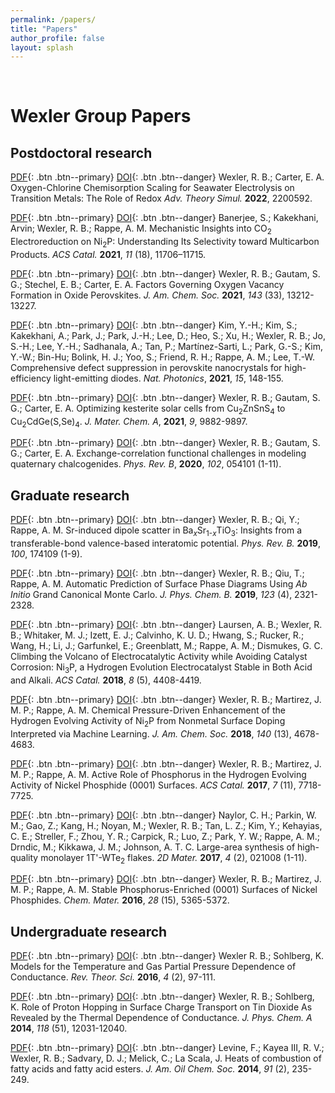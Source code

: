 ```yaml
---
permalink: /papers/
title: "Papers"
author_profile: false
layout: splash
---
```


<br>

# Wexler Group Papers

## Postdoctoral research

[PDF](../assets/papers/Wexler2022p2200592.pdf){: .btn .btn--primary}
[DOI](https://doi.org/10.1002/adts.202200592){: .btn .btn--danger}
Wexler, R. B.; Carter, E. A.
Oxygen-Chlorine Chemisorption Scaling for Seawater Electrolysis on Transition Metals: The Role of Redox
*Adv. Theory Simul.* **2022**, 2200592.

[PDF](../assets/papers/Banerjee2021p11706.pdf){: .btn .btn--primary}
[DOI](https://doi.org/10.1021/acscatal.1c03639){: .btn .btn--danger}
Banerjee, S.; Kakekhani, Arvin; Wexler, R. B.; Rappe, A. M.
Mechanistic Insights into CO<sub>2</sub> Electroreduction on Ni<sub>2</sub>P: Understanding Its Selectivity toward Multicarbon Products.
*ACS Catal.* **2021**, *11* (18), 11706–11715.

[PDF](../assets/papers/Wexler2021p13212.pdf){: .btn .btn--primary}
[DOI](https://doi.org/10.1021/jacs.1c05570){: .btn .btn--danger}
Wexler, R. B.; Gautam, S. G.; Stechel, E. B.; Carter, E. A.
Factors Governing Oxygen Vacancy Formation in Oxide Perovskites.
*J. Am. Chem. Soc.* **2021**, *143* (33), 13212-13227.

[PDF](../assets/papers/Kim2021p148.pdf){: .btn .btn--primary}
[DOI](https://doi.org/10.1038/s41566-020-00732-4){: .btn .btn--danger}
Kim, Y.-H.; Kim, S.; Kakekhani, A.; Park, J.; Park, J.-H.; Lee, D.; Heo, S.; Xu, H.; Wexler, R. B.; Jo, S.-H.; Lee, Y.-H.; Sadhanala, A.; Tan, P.; Mart&iacute;nez-Sarti, L.; Park, G.-S.; Kim, Y.-W.; Bin-Hu; Bolink, H. J.; Yoo, S.; Friend, R. H.; Rappe, A. M.; Lee, T.-W.
Comprehensive defect suppression in perovskite nanocrystals for high-efficiency light-emitting diodes.
*Nat. Photonics*, **2021**, *15*, 148-155.

[PDF](../assets/papers/Wexler2021p9882.pdf){: .btn .btn--primary}
[DOI](https://doi.org/10.1039/D0TA11603C){: .btn .btn--danger}
Wexler, R. B.; Gautam, S. G.; Carter, E. A.
Optimizing kesterite solar cells from Cu<sub>2</sub>ZnSnS<sub>4</sub> to Cu<sub>2</sub>CdGe(S,Se)<sub>4</sub>.
*J. Mater. Chem. A*, **2021**, *9*, 9882-9897.

[PDF](../assets/papers/Wexler2020p054101.pdf){: .btn .btn--primary}
[DOI](https://doi.org/10.1103/PhysRevB.102.054101){: .btn .btn--danger}
Wexler, R. B.; Gautam, S. G.; Carter, E. A.
Exchange-correlation functional challenges in modeling quaternary chalcogenides.
*Phys. Rev. B*, **2020**, *102*, 054101 (1-11).

## Graduate research

[PDF](../assets/papers/Wexler2019p174109.pdf){: .btn .btn--primary}
[DOI](https://doi.org/10.1103/PhysRevB.100.174109){: .btn .btn--danger}
Wexler, R. B.; Qi, Y.; Rappe, A. M.
Sr-induced dipole scatter in Ba<sub>*x*</sub>Sr<sub>1-*x*</sub>TiO<sub>3</sub>: Insights from a transferable-bond valence-based interatomic potential.
*Phys. Rev. B.* **2019**, *100*, 174109 (1-9).

[PDF](../assets/papers/Wexler2019p2321.pdf){: .btn .btn--primary}
[DOI](https://doi.org/10.1021/acs.jpcc.8b11093){: .btn .btn--danger}
Wexler, R. B.; Qiu, T.; Rappe, A. M.
Automatic Prediction of Surface Phase Diagrams Using *Ab Initio* Grand Canonical Monte Carlo.
*J. Phys. Chem. B.* **2019**, *123* (4), 2321-2328.

[PDF](../assets/papers/Laursen2018p4408.pdf){: .btn .btn--primary}
[DOI](https://doi.org/10.1021/acscatal.7b04466){: .btn .btn--danger}
Laursen, A. B.; Wexler, R. B.; Whitaker, M. J.; Izett, E. J.; Calvinho, K. U. D.; Hwang, S.; Rucker, R.; Wang, H.; Li, J.; Garfunkel, E.; Greenblatt, M.; Rappe, A. M.; Dismukes, G. C.
Climbing the Volcano of Electrocatalytic Activity while Avoiding Catalyst Corrosion: Ni<sub>3</sub>P, a Hydrogen Evolution Electrocatalyst Stable in Both Acid and Alkali.
*ACS Catal.* **2018**, *8* (5), 4408-4419.

[PDF](../assets/papers/Wexler2018p4678.pdf){: .btn .btn--primary}
[DOI](https://doi.org/10.1021/jacs.8b00947){: .btn .btn--danger}
Wexler, R. B.; Martirez, J. M. P.; Rappe, A. M.
Chemical Pressure-Driven Enhancement of the Hydrogen Evolving Activity of Ni<sub>2</sub>P from Nonmetal Surface Doping Interpreted via Machine Learning.
*J. Am. Chem. Soc.* **2018**, *140* (13), 4678-4683.

[PDF](../assets/papers/Wexler2017p7718.pdf){: .btn .btn--primary}
[DOI](https://doi.org/10.1021/acscatal.7b02761){: .btn .btn--danger}
Wexler, R. B.; Martirez, J. M. P.; Rappe, A. M.
Active Role of Phosphorus in the Hydrogen Evolving Activity of Nickel Phosphide (0001) Surfaces.
*ACS Catal.* **2017**, *7* (11), 7718-7725.

[PDF](../assets/papers/Naylor2017p021008.pdf){: .btn .btn--primary}
[DOI](https://doi.org/10.1088/2053-1583/aa5921){: .btn .btn--danger}
Naylor, C. H.; Parkin, W. M.; Gao, Z.; Kang, H.; Noyan, M.; Wexler, R. B.; Tan, L. Z.; Kim, Y.; Kehayias, C. E.; Streller, F.; Zhou, Y. R.; Carpick, R.; Luo, Z.; Park, Y. W.; Rappe, A. M.; Drndic, M.; Kikkawa, J. M.; Johnson, A. T. C.
Large-area synthesis of high-quality monolayer 1T'-WTe<sub>2</sub> flakes.
*2D Mater.* **2017**, *4* (2), 021008 (1-11).

[PDF](../assets/papers/Wexler2016p5365.pdf){: .btn .btn--primary}
[DOI](https://doi.org/10.1021/acs.chemmater.6b01437){: .btn .btn--danger}
Wexler, R. B.; Martirez, J. M. P.; Rappe, A. M.
Stable Phosphorus-Enriched (0001) Surfaces of Nickel Phosphides.
*Chem. Mater.* **2016**, *28* (15), 5365-5372.

## Undergraduate research

[PDF](../assets/papers/Wexler2016p97.pdf){: .btn .btn--primary}
[DOI](https://doi.org/10.1166/rits.2016.1051){: .btn .btn--danger}
Wexler R. B.; Sohlberg, K.
Models for the Temperature and Gas Partial Pressure Dependence of Conductance.
*Rev. Theor. Sci.* **2016**, *4* (2), 97-111.

[PDF](../assets/papers/Wexler2014p12031.pdf){: .btn .btn--primary}
[DOI](https://doi.org/10.1021/jp5076719){: .btn .btn--danger}
Wexler, R. B.; Sohlberg, K.
Role of Proton Hopping in Surface Charge Transport on Tin Dioxide As Revealed by the Thermal Dependence of Conductance.
*J. Phys. Chem. A* **2014**, *118* (51), 12031-12040.

[PDF](../assets/papers/Levine2014p235.pdf){: .btn .btn--primary}
[DOI](https://doi.org/10.1007/s11746-013-2367-0){: .btn .btn--danger}
Levine, F.; Kayea III, R. V.; Wexler, R. B.; Sadvary, D. J.; Melick, C.; La Scala, J.
Heats of combustion of fatty acids and fatty acid esters.
*J. Am. Oil Chem. Soc.* **2014**, *91* (2), 235-249.